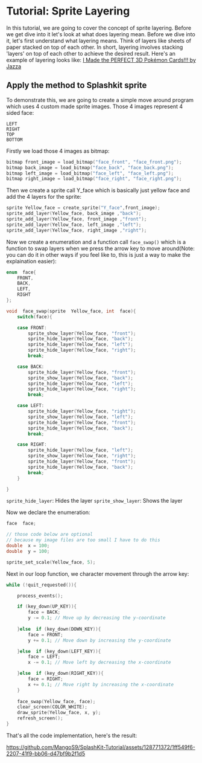 # Tutorial: Sprite Layering
In this tutorial, we are going to cover the concept of sprite layering. Before we get dive into it let's look at what does layering mean. Before we dive into it, let's first understand what layering means. Think of layers like sheets of paper stacked on top of each other. In short, layering involves stacking 'layers' on top of each other to achieve the desired result.
Here's an example of layering looks like:
[I Made the PERFECT 3D Pokémon Cards!!! by Jazza](https://www.youtube.com/watch?app=desktop&v=JCfpVvy5Rhs)
## Apply the method to Splashkit sprite
To demonstrate this, we are going to create a simple move around program which uses 4 custom made sprite images. Those 4 images represent 4 sided face:
```
LEFT
RIGHT
TOP
BOTTOM
```
Firstly we load those 4 images as bitmap:
```cpp
bitmap front_image = load_bitmap("face_front", "face_front.png");
bitmap back_image = load_bitmap("face_back", "face_back.png");
bitmap left_image = load_bitmap("face_left", "face_left.png");
bitmap right_image = load_bitmap("face_right", "face_right.png");
```

Then we create a sprite call Y_face which is basically just yellow face and add the 4 layers for the sprite:
```cpp
sprite Yellow_face = create_sprite("Y_face",front_image);
sprite_add_layer(Yellow_face, back_image ,"back");
sprite_add_layer(Yellow_face, front_image ,"front");
sprite_add_layer(Yellow_face, left_image ,"left");
sprite_add_layer(Yellow_face, right_image ,"right");
```
Now we create a enumeration and a function call `face_swap()` which is a function to swap layers when we press the arrow key to move around(Note: you can do it in other ways if you feel like to, this is just a way to make the explaination easier):
```cpp
enum  face{
	FRONT,
	BACK,
	LEFT,
	RIGHT
};

void  face_swap(sprite  Yellow_face, int  face){
	switch(face){

	case FRONT:
		sprite_show_layer(Yellow_face, "front");
		sprite_hide_layer(Yellow_face, "back");
		sprite_hide_layer(Yellow_face, "left");
		sprite_hide_layer(Yellow_face, "right");
		break;

	case BACK:
		sprite_hide_layer(Yellow_face, "front");
		sprite_show_layer(Yellow_face, "back");
		sprite_hide_layer(Yellow_face, "left");
		sprite_hide_layer(Yellow_face, "right");
		break;

	case LEFT:
		sprite_hide_layer(Yellow_face, "right");
		sprite_show_layer(Yellow_face, "left");
		sprite_hide_layer(Yellow_face, "front");
		sprite_hide_layer(Yellow_face, "back");
		break;

	case RIGHT:
		sprite_hide_layer(Yellow_face, "left");
		sprite_show_layer(Yellow_face, "right");
		sprite_hide_layer(Yellow_face, "front");
		sprite_hide_layer(Yellow_face, "back");
		break;
	}

}
```
`sprite_hide_layer`: Hides the layer
`sprite_show_layer`: Shows the layer

Now we declare the enumeration:
```cpp
face  face;

// those code below are optional
// because my image files are too small I have to do this 
double  x = 100;
double  y = 100;

sprite_set_scale(Yellow_face, 5);
```
Next in our loop function, we character movement through the arrow key:
```cpp
while (!quit_requested()){

	process_events();

	if (key_down(UP_KEY)){
		face = BACK;
		y -= 0.1; // Move up by decreasing the y-coordinate
	
	}else  if (key_down(DOWN_KEY)){
		face = FRONT;
		y += 0.1; // Move down by increasing the y-coordinate

	}else  if (key_down(LEFT_KEY)){
		face = LEFT;
		x -= 0.1; // Move left by decreasing the x-coordinate

	}else  if (key_down(RIGHT_KEY)){
		face = RIGHT;
		x += 0.1; // Move right by increasing the x-coordinate
	}
	
	face_swap(Yellow_face, face);
	clear_screen(COLOR_WHITE);
	draw_sprite(Yellow_face, x, y);
	refresh_screen();
}
```
That's all the code implementation, here's the result:

https://github.com/MangoS9/SplashKit-Tutorial/assets/128771372/1ff549f6-2207-41f9-bb06-d47bf9b2f1d5


